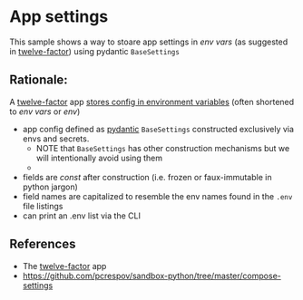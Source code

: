 # App settings

This sample shows a way to stoare app settings in *env vars* (as suggested in [twelve-factor]) using pydantic ``BaseSettings``

## Rationale: 

A [twelve-factor] app [stores config in environment variables](https://12factor.net/config) (often shortened to *env vars* or *env*)

- app config defined as [pydantic] ``BaseSettings`` constructed exclusively via envs and secrets. 
    - NOTE that ``BaseSettings`` has other construction mechanisms but we will intentionally avoid using them
    - 
- fields are *const* after construction (i.e. frozen or faux-immutable in python jargon)
- field names are capitalized to resemble the env names found in the ``.env`` file listings
- can print an .env list via the CLI



## References

 - The [twelve-factor] app
 - https://github.com/pcrespov/sandbox-python/tree/master/compose-settings


 [twelve-factor]:https://12factor.net
 [pydantic]:https://pydantic-docs.helpmanual.io/